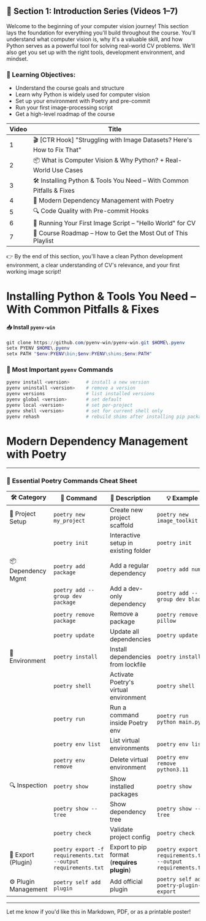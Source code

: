 ## 📁 Section 1: Introduction Series (Videos 1–7)

Welcome to the beginning of your computer vision journey! This section lays the foundation for everything you'll build throughout the course. You'll understand what computer vision is, why it's a valuable skill, and how Python serves as a powerful tool for solving real-world CV problems. We'll also get you set up with the right tools, development environment, and mindset.

### 🎯 Learning Objectives:
- Understand the course goals and structure
- Learn why Python is widely used for computer vision
- Set up your environment with Poetry and pre-commit
- Run your first image-processing script
- Get a high-level roadmap of the course

| Video | Title                                                                   |
| ----- | ----------------------------------------------------------------------- |
| 1     | 🎬 [CTR Hook] "Struggling with Image Datasets? Here's How to Fix That" |
| 2     | 📦 What is Computer Vision & Why Python? + Real-World Use Cases         |
| 3     | 🛠️ Installing Python & Tools You Need – With Common Pitfalls & Fixes   |
| 4     | 🎵 Modern Dependency Management with Poetry                             |
| 5     | 🔍 Code Quality with Pre-commit Hooks                                   |
| 6     | 🧪 Running Your First Image Script – "Hello World" for CV               |
| 7     | 🧭 Course Roadmap – How to Get the Most Out of This Playlist            |

👉 By the end of this section, you'll have a clean Python development environment, a clear understanding of CV's relevance, and your first working image script!



# Installing Python & Tools You Need – With Common Pitfalls & Fixes

#### 📥 Install `pyenv-win`


```powershell
git clone https://github.com/pyenv-win/pyenv-win.git $HOME\.pyenv
setx PYENV $HOME\.pyenv
setx PATH "$env:PYENV\bin;$env:PYENV\shims;$env:PATH"
```


### 🔁 Most Important `pyenv` Commands

```bash
pyenv install <version>      # install a new version
pyenv uninstall <version>    # remove a version
pyenv versions               # list installed versions
pyenv global <version>       # set default
pyenv local <version>        # set per-project
pyenv shell <version>        # set for current shell only
pyenv rehash                 # rebuild shims after installing pip packages
```



# Modern Dependency Management with Poetry
---

### 📘 **Essential Poetry Commands Cheat Sheet**

| 🛠️ **Category**     | 🧾 **Command**                                                | 🧩 **Description**                         | 💡 **Example**                                                |
| -------------------- | ------------------------------------------------------------- | ------------------------------------------ | ------------------------------------------------------------- |
| 🔧 Project Setup     | `poetry new my_project`                                       | Create new project scaffold                | `poetry new image_toolkit`                                    |
|                      | `poetry init`                                                 | Interactive setup in existing folder       | `poetry init`                                                 |
| 📦 Dependency Mgmt   | `poetry add package`                                          | Add a regular dependency                   | `poetry add numpy`                                            |
|                      | `poetry add --group dev package`                              | Add a dev-only dependency                  | `poetry add --group dev black`                                |
|                      | `poetry remove package`                                       | Remove a package                           | `poetry remove pillow`                                        |
|                      | `poetry update`                                               | Update all dependencies                    | `poetry update`                                               |
| 📁 Environment       | `poetry install`                                              | Install dependencies from lockfile         | `poetry install`                                              |
|                      | `poetry shell`                                                | Activate Poetry's virtual environment      | `poetry shell`                                                |
|                      | `poetry run`                                                  | Run a command inside Poetry env            | `poetry run python main.py`                                   |
|                      | `poetry env list`                                             | List virtual environments                  | `poetry env list`                                             |
|                      | `poetry env remove`                                           | Delete virtual environment                 | `poetry env remove python3.11`                                |
| 🔍 Inspection        | `poetry show`                                                 | Show installed packages                    | `poetry show`                                                 |
|                      | `poetry show --tree`                                          | Show dependency tree                       | `poetry show --tree`                                          |
|                      | `poetry check`                                                | Validate project config                    | `poetry check`                                                |
| 🚚 Export (Plugin)   | `poetry export -f requirements.txt --output requirements.txt` | Export to pip format (**requires plugin**) | `poetry export -f requirements.txt --output requirements.txt` |
| ⚙️ Plugin Management | `poetry self add plugin`                                      | Add official plugin                        | `poetry self add poetry-plugin-export`                        |

---

Let me know if you'd like this in Markdown, PDF, or as a printable poster!
